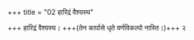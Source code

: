 +++
title = "02 हारिद्रं वैश्यस्य"

+++
हारिद्रं वैश्यस्य। +++(तेन कार्पासे धृते वर्णविकल्पो नास्ति।)+++ २